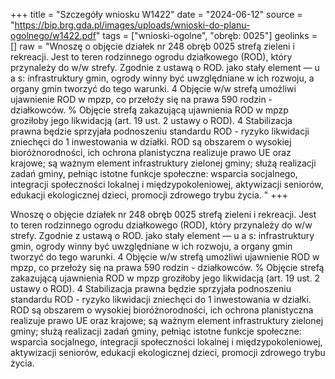 +++
title = "Szczegóły wniosku W1422"
date = "2024-06-12"
source = "https://bip.brg.gda.pl/images/uploads/wnioski-do-planu-ogolnego/w1422.pdf"
tags = ["wnioski-ogolne", "obręb: 0025"]
geolinks = []
raw = "Wnoszę o objęcie działek nr 248 obręb 0025 strefą zieleni i rekreacji. Jest to teren rodzinnego ogrodu działkowego (ROD), który przynależy do w/w strefy. Zgodnie z ustawą o ROD. jako stały element  — u a s: infrastruktury gmin, ogrody winny być uwzględniane w ich rozwoju, a organy gmin tworzyć do tego warunki. 4 Objęcie w/w strefą umożliwi ujawnienie ROD w mpzp, co przełoży się na prawa 590 rodzin - działkowców. % Objęcie strefą zakazującą ujawnienia ROD w mpzp groziłoby jego likwidacją (art. 19 ust. 2 ustawy o ROD). 4 Stabilizacja prawna będzie sprzyjała podnoszeniu standardu ROD - ryzyko likwidacji zniechęci do 1 inwestowania w działki. ROD są obszarem o wysokiej bioróżnorodności, ich ochrona planistyczna realizuje prawo UE oraz krajowe; są ważnym element infrastruktury zielonej gminy; służą realizacji zadań gminy,  pełniąc istotne funkcje społeczne: wsparcia socjalnego, integracji społeczności lokalnej i międzypokoleniowej, aktywizacji seniorów, edukacji ekologicznej dzieci, promocji zdrowego trybu życia. "
+++

Wnoszę o objęcie działek nr 248 obręb 0025 strefą zieleni i rekreacji. Jest to teren rodzinnego
ogrodu działkowego (ROD), który przynależy do w/w strefy. Zgodnie z ustawą o ROD. jako stały element
 —
u a
s:
infrastruktury gmin, ogrody winny być uwzględniane w ich rozwoju, a organy gmin tworzyć do tego warunki. 4
Objęcie w/w strefą umożliwi ujawnienie ROD w mpzp, co przełoży się na prawa 590 rodzin - działkowców. %
Objęcie strefą zakazującą ujawnienia ROD w mpzp groziłoby jego likwidacją (art. 19 ust. 2 ustawy o ROD). 4
Stabilizacja prawna będzie sprzyjała podnoszeniu standardu ROD - ryzyko likwidacji zniechęci do 1
inwestowania w działki. ROD są obszarem o wysokiej bioróżnorodności, ich ochrona planistyczna realizuje
prawo UE oraz krajowe; są ważnym element infrastruktury zielonej gminy; służą realizacji zadań gminy, 
pełniąc istotne funkcje społeczne: wsparcia socjalnego, integracji społeczności lokalnej i międzypokoleniowej,
aktywizacji seniorów, edukacji ekologicznej dzieci, promocji zdrowego trybu życia.



